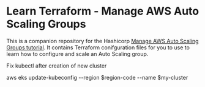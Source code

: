 # Learn Terraform - Manage AWS Auto Scaling Groups

This is a companion repository for the Hashicorp [Manage AWS Auto Scaling Groups
tutorial](https://developer.hashicorp.com/terraform/tutorials/aws/aws-asg). It contains Terraform
conifguration files for you to use to learn how to configure and scale an Auto Scaling group.  

Fix kubectl after creation of new cluster

aws eks update-kubeconfig --region $region-code --name $my-cluster

